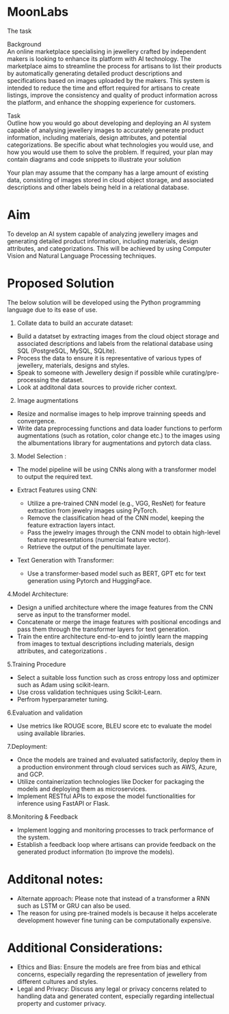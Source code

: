 # MoonLabs
The task

Background
<br> An online marketplace specialising in jewellery crafted by independent makers is looking to enhance its platform with AI technology. The marketplace aims to streamline the process for artisans to list their products by automatically generating detailed product descriptions and specifications based on images uploaded by the makers. This system is intended to reduce the time and effort required for artisans to create listings, improve the consistency and quality of product information across the platform, and enhance the shopping experience for customers.

Task
<br> Outline how you would go about developing and deploying an AI system capable of analysing jewellery images to accurately generate product information, including materials, design attributes, and potential categorizations. Be specific about what technologies you would use, and how you would use them to solve the problem. If required, your plan may contain diagrams and code snippets to illustrate your solution

Your plan may assume that the company has a large amount of existing data, consisting of images stored in cloud object storage, and associated descriptions and other labels being held in a relational database.




# Aim
To develop an AI system capable of analyzing jewellery images and generating detailed product information, including materials, design attributes, and categorizations. This will be achieved by using Computer Vision and Natural Language Processing techniques.


# Proposed Solution

The below solution will be developed using the Python programming language due to its ease of use.

1. Collate data to build an accurate dataset:

  - Build a datatset by extracting images from the cloud object storage and associated descriptions and labels from the relational database using SQL (PostgreSQL, MySQL,     SQLite).
  -  Process the data to ensure it is representative of various types of jewellery, materials, designs and styles.
  -  Speak to someone with Jewellery design if possible while curating/pre-processing the dataset.
  -  Look at additonal data sources to provide richer context.

2. Image augmentations

 -  Resize and normalise images to help improve trainning speeds and convergence.
  -  Write data preprocessing functions and data loader functions to perform augmentations (such as rotation, color change etc.) to the images using the albumentations library for augmentations and pytorch data class.


3. Model Selection :

  -  The model pipeline will be using CNNs along with  a transformer model to output the required text.


 - Extract Features using CNN:
   -  Utilize a pre-trained CNN model (e.g., VGG, ResNet) for feature extraction from jewelry images using PyTorch.
   -  Remove the classification head of the CNN model, keeping the feature extraction layers intact.
   -  Pass the jewelry images through the CNN model to obtain high-level feature representations (numercial feature vector).
   -  Retrieve the output of the penultimate layer.


 - Text Generation with Transformer:
   - Use a transformer-based model such as BERT, GPT etc for text generation using Pytorch and HuggingFace.


4.Model Architecture:

 - Design a unified architecture where the image features from the CNN serve as input to the transformer model.
 - Concatenate or merge the image features with positional encodings and pass them through the transformer layers for text generation.
 - Train the entire architecture end-to-end to jointly learn the mapping from images to textual descriptions including materials, design attributes, and categorizations .

5.Training Procedure

 - Select a suitable loss function such as cross entropy loss and optimizer such as Adam using scikit-learn. 
 - Use cross validation techniques using Scikit-Learn.
 - Perfrom hyperparameter tuning.


6.Evaluation and validation

 - Use metrics like ROUGE score, BLEU score etc to evaluate the model using available libraries.


7.Deployment:

 - Once the models are trained and evaluated satisfactorily, deploy them in a production environment through cloud services such as AWS, Azure, and GCP.
 - Utilize containerization technologies like Docker for packaging the models and deploying them as microservices.
 - Implement RESTful APIs to expose the model functionalities for inference using FastAPI or Flask.

8.Monitoring & Feedback

 - Implement logging and monitoring processes to track performance of the system.
 - Establish a feedback loop where artisans can provide feedback on the generated product information (to improve the models). 

# Additonal notes:
 - Alternate approach: Please note that instead of a transformer a RNN such as LSTM or GRU can also be used.
 - The reason for using pre-trained models is because it helps accelerate development however fine tuning can be computationally expensive.


# Additional Considerations:

 - Ethics and Bias: Ensure the models are free from bias and ethical concerns, especially regarding the representation of jewellery from different cultures and styles.
 - Legal and Privacy: Discuss any legal or privacy concerns related to handling data and generated content, especially regarding intellectual property and customer privacy.







